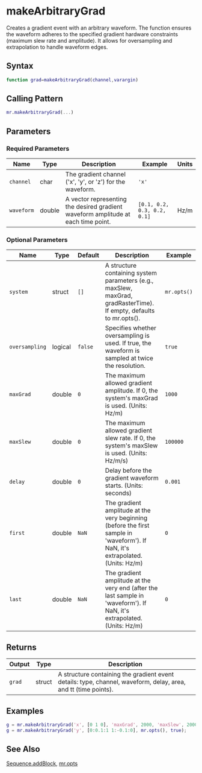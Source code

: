 # makeArbitraryGrad

Creates a gradient event with an arbitrary waveform.  The function ensures the waveform adheres to the specified gradient hardware constraints (maximum slew rate and amplitude). It allows for oversampling and extrapolation to handle waveform edges.

## Syntax

```matlab
function grad=makeArbitraryGrad(channel,varargin)
```

## Calling Pattern

```matlab
mr.makeArbitraryGrad(...)
```

## Parameters

### Required Parameters

| Name | Type | Description | Example | Units |
|------|------|-------------|---------|-------|
| `channel` | char | The gradient channel ('x', 'y', or 'z') for the waveform. | `'x'` |  |
| `waveform` | double | A vector representing the desired gradient waveform amplitude at each time point. | `[0.1, 0.2, 0.3, 0.2, 0.1]` | Hz/m |

### Optional Parameters

| Name | Type | Default | Description | Example |
|------|------|---------|-------------|---------|
| `system` | struct | `[]` | A structure containing system parameters (e.g., maxSlew, maxGrad, gradRasterTime). If empty, defaults to mr.opts(). | `mr.opts()` |
| `oversampling` | logical | `false` | Specifies whether oversampling is used. If true, the waveform is sampled at twice the resolution.  | `true` |
| `maxGrad` | double | `0` | The maximum allowed gradient amplitude. If 0, the system's maxGrad is used. (Units: Hz/m) | `1000` |
| `maxSlew` | double | `0` | The maximum allowed gradient slew rate. If 0, the system's maxSlew is used. (Units: Hz/m/s) | `100000` |
| `delay` | double | `0` | Delay before the gradient waveform starts. (Units: seconds) | `0.001` |
| `first` | double | `NaN` | The gradient amplitude at the very beginning (before the first sample in 'waveform'). If NaN, it's extrapolated. (Units: Hz/m) | `0` |
| `last` | double | `NaN` | The gradient amplitude at the very end (after the last sample in 'waveform'). If NaN, it's extrapolated. (Units: Hz/m) | `0` |

## Returns

| Output | Type | Description |
|--------|------|-------------|
| `grad` | struct | A structure containing the gradient event details: type, channel, waveform, delay, area, and tt (time points). |

## Examples

```matlab
g = mr.makeArbitraryGrad('x', [0 1 0], 'maxGrad', 2000, 'maxSlew', 200000);
g = mr.makeArbitraryGrad('y', [0:0.1:1 1:-0.1:0], mr.opts(), true);
```

## See Also

[Sequence.addBlock](addBlock.md), [mr.opts](opts.md)
